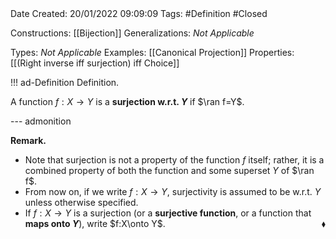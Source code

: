 <br />
<br />

Date Created: 20/01/2022 09:09:09
Tags: #Definition #Closed 

Constructions: [[Bijection]]
Generalizations: _Not Applicable_

Types: _Not Applicable_
Examples: [[Canonical Projection]]
Properties: [[(Right inverse iff surjection) iff Choice]]

!!! ad-Definition Definition.

A function $f:X\to Y$ is a **surjection w.r.t. $Y$** if $\ran f=Y$.

--- admonition

**Remark.**
* Note that surjection is not a property of the function $f$ itself; rather, it is a combined property of both the function and some superset $Y$ of $\ran f$.
* From now on, if we write $f:X\to Y$, surjectivity is assumed to be w.r.t. $Y$ unless otherwise specified.
* If $f:X\to Y$ is a surjection (or a **surjective function**, or a function that **maps onto $Y$**), write $f:X\onto Y$.<span style="float:right;">$\blacklozenge$</span>
